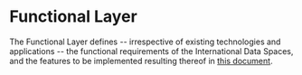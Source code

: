 # Functional Layer

The Functional Layer defines -- irrespective of existing technologies
and applications -- the functional requirements of the International
Data Spaces, and the features to be implemented resulting thereof in [this document](./3_2_FunctionalLayer.md).
